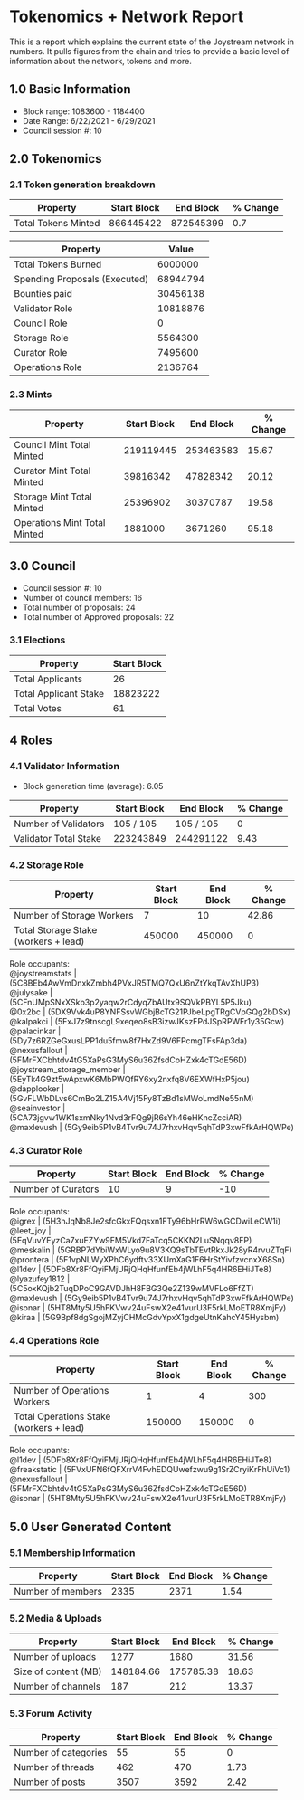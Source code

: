 # Tokenomics + Network Report
This is a report which explains the current state of the Joystream network in numbers. It pulls figures from the chain and tries to provide a basic level of information about the network, tokens and more. 

## 1.0 Basic Information
* Block range: 1083600 - 1184400
* Date Range: 6/22/2021 - 6/29/2021
* Council session #: 10

## 2.0 Tokenomics
### 2.1 Token generation breakdown
| Property            | Start Block | End Block | % Change |
|---------------------|--------------|--------------|----------|
| Total Tokens Minted |  866445422 | 872545399 | 0.7 |

| Property            | Value        |
|---------------------|--------------|
| Total Tokens Burned | 6000000           | 
| Spending Proposals (Executed)   |  68944794                  |
| Bounties paid       |  30456138                           |
| Validator Role      |  10818876            | 
| Council Role        | 0             | 
| Storage Role        | 5564300             | 
| Curator Role        | 7495600             |
| Operations Role     | 2136764          |


### 2.3 Mints 
| Property                    | Start Block           | End Block | % Change |
|-----------------------------|-----------------------|--------------|----------|
| Council Mint Total Minted   | 219119445  |  253463583 |15.67          |
| Curator Mint Total Minted   |  39816342 | 47828342| 20.12          |
| Storage Mint Total Minted   |  25396902 |  30370787            |  19.58        |
| Operations Mint Total Minted   |  1881000 |  3671260            |  95.18        |

## 3.0 Council
* Council session #: 10
* Number of council members: 16
* Total number of proposals: 24
* Total number of Approved proposals: 22

### 3.1 Elections
| Property                    | Start Block  |
|-----------------------------|--------------|
| Total Applicants            |26              |
| Total Applicant Stake       |18823222              |
| Total Votes                 |61             |

## 4 Roles
### 4.1 Validator Information
* Block generation time (average): 6.05

| Property                    | Start Block | End Block | % Change |
|-----------------------------|--------------|--------------|----------|
| Number of Validators       |  105 / 105 | 105 / 105 | 0 |
| Validator Total Stake       | 223243849 | 244291122 | 9.43 |


### 4.2 Storage Role
| Property                | Start Block | End Block | % Change |
|-------------------------|--------------|--------------|----------|
| Number of Storage Workers | 7  |  10 | 42.86 |
| Total Storage Stake (workers + lead)  | 450000 |  450000 | 0 |   

Role occupants:  
@joystreamstats | (5C8BEb4AwVmDnxkZmbh4PVxJR5TMQ7QxU6nZtYkqTAvXhUP3)  
@julysake | (5CFnUMpSNxXSkb3p2yaqw2rCdyqZbAUtx9SQVkPBYL5P5Jku)  
@0x2bc | (5DX9Vvk4uP8YNFSsvWGbjBcTG21PJbeLpgTRgCVpGQg2bDSx)  
@kalpakci | (5FxJ7z9tnscgL9xeqeo8sB3izwJKszFPdJSpRPWFr1y35Gcw)  
@palacinkar | (5Dy7z6RZGeGxusLPP1du5fmw8f7HxZd9V6FPcmgTFsFAp3da)  
@nexusfallout | (5FMrFXCbhtdv4tG5XaPsG3MyS6u36ZfsdCoHZxk4cTGdE56D)  
@joystream_storage_member | (5EyTk4G9zt5wApxwK6MbPWQfRY6xy2nxfq8V6EXWfHxP5jou)  
@dapplooker | (5GvFLWbDLvs6CmBo2LZ15A4Vj15Fy8TzBd1sMWoLmdNe55nM)  
@seainvestor | (5CA73jgvw1WK1sxmNky1Nvd3rFQg9jR6sYh46eHKncZcciAR)  
@maxlevush | (5Gy9eib5P1vB4Tvr9u74J7rhxvHqv5qhTdP3xwFfkArHQWPe)  


### 4.3 Curator Role
| Property                | Start Block | End Block | % Change |
|-------------------------|--------------|--------------|----------|
| Number of Curators      | 10 | 9 | -10 |   

Role occupants:  
@igrex | (5H3hJqNb8Je2sfcGkxFQqsxn1FTy96bHrRW6wGCDwiLeCW1i)  
@leet_joy | (5EqVuvYEyzCa7xuEZYw9FM5Vkd7FaTcq5CKKN2LuSNqqv8FP)  
@meskalin | (5GRBP7dYbiWxWLyo9u8V3KQ9sTbTEvtRkxJk28yR4rvuZTqF)  
@prontera | (5F1vpNLWyXPhC6ydftv33XUmXaG1F6HrStYivfzvcnxX68Sn)  
@l1dev | (5DFb8Xr8FfQyiFMjURjQHqHfunfEb4jWLhF5q4HR6EHiJTe8)  
@lyazufey1812 | (5C5oxKQjb2TuqDPoC9GAVDJhH8FBG3Qe2Z139wMVFLo6FfZT)  
@maxlevush | (5Gy9eib5P1vB4Tvr9u74J7rhxvHqv5qhTdP3xwFfkArHQWPe)  
@isonar | (5HT8Mty5U5hFKVwv24uFswX2e41vurU3F5rkLMoETR8XmjFy)  
@kiraa | (5G9Bpf8dgSgojMZyjCHMcGdvYpxX1gdgeUtnKahcY45Hysbm)  


### 4.4 Operations Role
| Property                | Start Block | End Block | % Change |
|-------------------------|--------------|--------------|----------|
| Number of Operations Workers      | 1 | 4 | 300 |
| Total Operations Stake (workers + lead)  | 150000 |  150000 | 0 |

Role occupants:  
@l1dev | (5DFb8Xr8FfQyiFMjURjQHqHfunfEb4jWLhF5q4HR6EHiJTe8)  
@freakstatic | (5FVxUFN6fQFXrrV4FvhEDQUwefzwu9g1SrZCryiKrFhUiVc1)  
@nexusfallout | (5FMrFXCbhtdv4tG5XaPsG3MyS6u36ZfsdCoHZxk4cTGdE56D)  
@isonar | (5HT8Mty5U5hFKVwv24uFswX2e41vurU3F5rkLMoETR8XmjFy)  


## 5.0 User Generated Content
### 5.1 Membership Information
| Property          | Start Block | End Block | % Change |
|-------------------|--------------|--------------|----------|
| Number of members | 2335|  2371 | 1.54 |

### 5.2 Media & Uploads
| Property                | Start Block | End Block | % Change |
|-------------------------|--------------|--------------|----------|
| Number of uploads       | 1277 | 1680  |  31.56 |
| Size of content (MB)        |  148184.66 |  175785.38 | 18.63          |
| Number of channels      |  187 | 212 | 13.37 |

### 5.3 Forum Activity
| Property          | Start Block | End Block | % Change |
|-------------------|--------------|--------------|----------|
| Number of categories | 55 | 55 | 0         |
| Number of threads    | 462| 470 | 1.73         |
| Number of posts      | 3507 | 3592            |  2.42        |